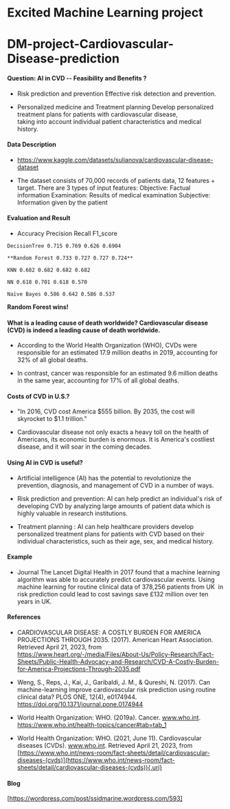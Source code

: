# Excited Machine Learning project

# DM-project-Cardiovascular-Disease-prediction

#### Question: AI in CVD -- Feasibility and Benefits ?

-   Risk prediction and prevention Effective risk detection and prevention.

-   Personalized medicine and Treatment planning Develop personalized treatment plans for patients with cardiovascular disease,\
    taking into account individual patient characteristics and medical history.

#### Data Description

-    <https://www.kaggle.com/datasets/sulianova/cardiovascular-disease-dataset>

-   The dataset consists of 70,000 records of patients data, 12 features + target. There are 3 types of input features: Objective: Factual information Examination: Results of medical examination Subjective: Information given by the patient

#### Evaluation and Result

-    Accuracy Precision Recall F1_score

    DecisionTree 0.715 0.769 0.626 0.6904

    **Random Forest 0.733 0.727 0.727 0.724**

    KNN 0.682 0.682 0.682 0.682

    NN 0.618 0.701 0.618 0.570

    Naïve Bayes 0.586 0.642 0.586 0.537

**Random Forest wins!**

#### What is a leading cause of death worldwide? Cardiovascular disease (CVD) is indeed a leading cause of death worldwide.

-   According to the World Health Organization (WHO), CVDs were responsible for an estimated 17.9 million deaths in 2019, accounting for 32% of all global deaths.

-   In contrast, cancer was responsible for an estimated 9.6 million deaths in the same year, accounting for 17% of all global deaths.

#### Costs of CVD in U.S.?

-   "In 2016, CVD cost America \$555 billion. By 2035, the cost will skyrocket to \$1.1 trillion."

-   Cardiovascular disease not only exacts a heavy toll on the health of Americans, its economic burden is enormous. It is America's costliest disease, and it will soar in the coming decades.

#### Using AI in CVD is useful?

-   Artificial intelligence (AI) has the potential to revolutionize the prevention, diagnosis, and management of CVD in a number of ways.

-   Risk prediction and prevention: AI can help predict an individual's risk of developing CVD by analyzing large amounts of patient data which is highly valuable in research institutions.

-   Treatment planning : AI can help healthcare providers develop personalized treatment plans for patients with CVD based on their individual characteristics, such as their age, sex, and medical history.

#### Example

-   Journal The Lancet Digital Health in 2017 found that a machine learning algorithm was able to accurately predict cardiovascular events. Using machine learning for routine clinical data of 378,256 patients from UK  in risk prediction could lead to cost savings save £132 million over ten years in UK.

#### References

-   CARDIOVASCULAR DISEASE: A COSTLY BURDEN FOR AMERICA PROJECTIONS THROUGH 2035. (2017). American Heart Association. Retrieved April 21, 2023, from <https://www.heart.org/-/media/Files/About-Us/Policy-Research/Fact-Sheets/Public-Health-Advocacy-and-Research/CVD-A-Costly-Burden-for-America-Projections-Through-2035.pdf>

-   Weng, S., Reps, J., Kai, J., Garibaldi, J. M., & Qureshi, N. (2017). Can machine-learning improve cardiovascular risk prediction using routine clinical data? PLOS ONE, 12(4), e0174944. <https://doi.org/10.1371/journal.pone.0174944>

-   World Health Organization: WHO. (2019a). Cancer. www.who.int. <https://www.who.int/health-topics/cancer#tab=tab_1>

-   World Health Organization: WHO. (2021, June 11). Cardiovascular diseases (CVDs). www.who.int. Retrieved April 21, 2023, from [https://www.who.int/news-room/fact-sheets/detail/cardiovascular-diseases-(cvds)](https://www.who.int/news-room/fact-sheets/detail/cardiovascular-diseases-(cvds)){.uri}

#### Blog

[https://wordpress.com/post/ssidmarine.wordpress.com/593]
